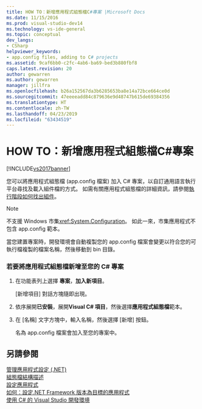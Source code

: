 ```yaml
---
title: HOW TO：新增應用程式組態檔C#專案 |Microsoft Docs
ms.date: 11/15/2016
ms.prod: visual-studio-dev14
ms.technology: vs-ide-general
ms.topic: conceptual
dev_langs:
- CSharp
helpviewer_keywords:
- app.config files, adding to C# projects
ms.assetid: 9caf6bb0-c2fc-4ab6-ba69-bed3b880fbf8
caps.latest.revision: 20
author: gewarren
ms.author: gewarren
manager: jillfra
ms.openlocfilehash: b26a152567da3b6285653ba8e14a72bce664ce0d
ms.sourcegitcommit: 47eeeeadd84c879636e9d48747b615de69384356
ms.translationtype: HT
ms.contentlocale: zh-TW
ms.lasthandoff: 04/23/2019
ms.locfileid: "63434519"
---
```

# <a name="how-to-add-an-application-configuration-file-to-a-c-project"></a>HOW TO：新增應用程式組態檔C#專案
[!INCLUDE[vs2017banner](../includes/vs2017banner.md)]

您可以將應用程式組態檔 (app.config 檔案) 加入 C# 專案，以自訂通用語言執行平台尋找及載入組件檔的方式。 如需有關應用程式組態檔的詳細資訊，請參閱[執行階段如何找出組件](http://msdn.microsoft.com/library/772ac6f4-64d2-4cfb-92fd-58096dcd6c34)。  
  
> [!NOTE]
> 不支援 Windows 市集<xref:System.Configuration>。 如此一來，市集應用程式不包含 app.config 範本。  
  
 當您建置專案時，開發環境會自動複製您的 app.config 檔案會變更以符合您的可執行檔複製的檔案名稱，然後移動到 bin 目錄。  
  
### <a name="to-add-an-application-configuration-file-to-your-c-project"></a>若要將應用程式組態檔新增至您的 C# 專案  
  
1. 在功能表列上選擇 **專案**，**加入新項目**。  
  
     [新增項目] 對話方塊隨即出現。  
  
2. 依序展開**已安裝**，展開**Visual C# 項目**，然後選擇**應用程式組態檔**範本。  
  
3. 在 [名稱] 文字方塊中，輸入名稱，然後選擇 [新增] 按鈕。  
  
     名為 app.config 檔案會加入至您的專案中。  
  
## <a name="see-also"></a>另請參閱  
 [管理應用程式設定 (.NET)](../ide/managing-application-settings-dotnet.md)   
 [組態檔結構描述](http://msdn.microsoft.com/library/69003d39-dc8a-460c-a6be-e6d93e690b38)   
 [設定應用程式](http://msdn.microsoft.com/library/86bd26d3-737e-4484-9782-19b17f34cd1f)   
 [如何：設定.NET Framework 版本為目標的應用程式](http://msdn.microsoft.com/5247b307-89ca-417b-8dd0-e8f9bd2f4717)   
 [使用 C# 的 Visual Studio 開發環境](../csharp-ide/using-the-visual-studio-development-environment-for-csharp.md)